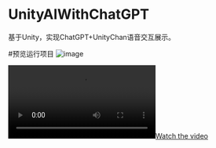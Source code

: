 # UnityAIWithChatGPT
基于Unity，实现ChatGPT+UnityChan语音交互展示。

#预览运行项目
![image](https://github.com/haili1234/UnityAIWithChatGPT/blob/main/Recordings/show.png)



[![Watch the video](https://github.com/haili1234/UnityAIWithChatGPT/blob/main/Recordings/movie_002.mp4)](https://github.com/haili1234/UnityAIWithChatGPT/blob/main/Recordings/movie_002.mp4)
